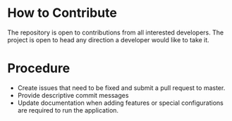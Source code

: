 # How to Contribute
The repository is open to contributions from all interested developers. The project is open to head any direction a developer would like to take it.

# Procedure
+ Create issues that need to be fixed and submit a pull request to master.
+ Provide descriptive commit messages
+ Update documentation when adding features or special configurations are required to run the application.